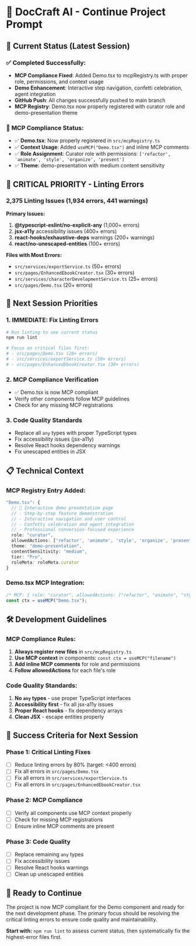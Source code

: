 # 🚀 DocCraft AI - Continue Project Prompt

## 📍 **Current Status (Latest Session)**

### ✅ **Completed Successfully:**
- **MCP Compliance Fixed**: Added Demo.tsx to mcpRegistry.ts with proper role, permissions, and context usage
- **Demo Enhancement**: Interactive step navigation, confetti celebration, agent integration
- **GitHub Push**: All changes successfully pushed to main branch
- **MCP Registry**: Demo.tsx now properly registered with curator role and demo-presentation theme

### 🔧 **MCP Compliance Status:**
- ✅ **Demo.tsx**: Now properly registered in `src/mcpRegistry.ts`
- ✅ **Context Usage**: Added `useMCP("Demo.tsx")` and inline MCP comments
- ✅ **Role Assignment**: Curator role with permissions: `['refactor', 'animate', 'style', 'organize', 'present']`
- ✅ **Theme**: demo-presentation with medium content sensitivity

## 🚨 **CRITICAL PRIORITY - Linting Errors**

### **2,375 Linting Issues (1,934 errors, 441 warnings)**

**Primary Issues:**
1. **@typescript-eslint/no-explicit-any** (1,000+ errors)
2. **jsx-a11y** accessibility issues (400+ errors)
3. **react-hooks/exhaustive-deps** warnings (200+ warnings)
4. **react/no-unescaped-entities** (100+ errors)

**Files with Most Errors:**
- `src/services/exportService.ts` (50+ errors)
- `src/pages/EnhancedEbookCreator.tsx` (30+ errors)
- `src/services/characterDevelopmentService.ts` (25+ errors)
- `src/pages/Demo.tsx` (20+ errors)

## 🎯 **Next Session Priorities**

### **1. IMMEDIATE: Fix Linting Errors**
```bash
# Run linting to see current status
npm run lint

# Focus on critical files first:
# - src/pages/Demo.tsx (20+ errors)
# - src/services/exportService.ts (50+ errors)
# - src/pages/EnhancedEbookCreator.tsx (30+ errors)
```

### **2. MCP Compliance Verification**
- ✅ Demo.tsx is now MCP compliant
- Verify other components follow MCP guidelines
- Check for any missing MCP registrations

### **3. Code Quality Standards**
- Replace all `any` types with proper TypeScript types
- Fix accessibility issues (jsx-a11y)
- Resolve React hooks dependency warnings
- Fix unescaped entities in JSX

## 📋 **Technical Context**

### **MCP Registry Entry Added:**
```typescript
"Demo.tsx": { 
  // 🎯 Interactive demo presentation page
  // - Step-by-step feature demonstration
  // - Interactive navigation and user control
  // - Confetti celebration and agent integration
  // - Professional conversion-focused experience
  role: "curator", 
  allowedActions: ['refactor', 'animate', 'style', 'organize', 'present'], 
  theme: "demo-presentation", 
  contentSensitivity: "medium",
  tier: "Pro",
  roleMeta: roleMeta.curator
}
```

### **Demo.tsx MCP Integration:**
```typescript
/* MCP: { role: "curator", allowedActions: ["refactor", "animate", "style", "organize", "present"] } */
const ctx = useMCP("Demo.tsx");
```

## 🛠️ **Development Guidelines**

### **MCP Compliance Rules:**
1. **Always register new files** in `src/mcpRegistry.ts`
2. **Use MCP context** in components: `const ctx = useMCP("filename")`
3. **Add inline MCP comments** for role and permissions
4. **Follow allowedActions** for each file's role

### **Code Quality Standards:**
1. **No `any` types** - use proper TypeScript interfaces
2. **Accessibility first** - fix all jsx-a11y issues
3. **Proper React hooks** - fix dependency arrays
4. **Clean JSX** - escape entities properly

## 🎯 **Success Criteria for Next Session**

### **Phase 1: Critical Linting Fixes**
- [ ] Reduce linting errors by 80% (target: <400 errors)
- [ ] Fix all errors in `src/pages/Demo.tsx`
- [ ] Fix all errors in `src/services/exportService.ts`
- [ ] Fix all errors in `src/pages/EnhancedEbookCreator.tsx`

### **Phase 2: MCP Compliance**
- [ ] Verify all components use MCP context properly
- [ ] Check for missing MCP registrations
- [ ] Ensure inline MCP comments are present

### **Phase 3: Code Quality**
- [ ] Replace remaining `any` types
- [ ] Fix accessibility issues
- [ ] Resolve React hooks warnings
- [ ] Clean up unescaped entities

## 🚀 **Ready to Continue**

The project is now MCP compliant for the Demo component and ready for the next development phase. The primary focus should be resolving the critical linting errors to ensure code quality and maintainability.

**Start with:** `npm run lint` to assess current status, then systematically fix the highest-error files first. 